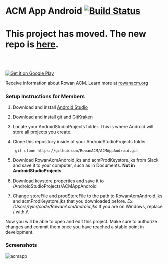 # ACM App Android [![Build Status](https://travis-ci.org/RowanACM/ACMAppAndroid.svg?branch=master)](https://travis-ci.org/RowanACM/ACMAppAndroid)

# This project has moved. The new repo is [here](https://github.com/RowanACM/ACMApp).
<br/><br/>

<a href='https://play.google.com/store/apps/details?id=org.rowanacm.android&utm_source=github-readme&pcampaignid=MKT-Other-global-all-co-prtnr-py-PartBadge-Mar2515-1'><img alt='Get it on Google Play' src='https://cloud.githubusercontent.com/assets/6628497/23095596/5cfe189c-f5da-11e6-9530-344555e2ebaa.png'/></a>


Receive information about Rowan ACM. Learn more at [rowanacm.org](https://rowanacm.org)

### Setup Instructions for Members

1. Download and install [Android Studio](https://developer.android.com/studio/index.html)
2. Download and install [git](https://git-scm.com/) and [GitKraken](https://www.gitkraken.com/)
3. Locate your AndroidStudioProjects folder. This is where Android will store all projects you create.
4. Clone this repository inside of your AndroidStudioProjects folder

        git clone https://github.com/RowanACM/ACMAppAndroid.git
        
5. Download RowanAcmAndroid.jks and acmProdKeystore.jks from Slack and save it to your computer, such as in Documents. **Not in AndroidStudioProjects**
6. Download keystore.properties and save it to /AndroidStudioProjects/ACMAppAndroid
7. Change storeFile and prodStoreFile to the path to RowanAcmAndroid.jks and acmProdKeystore.jks that you downloaded before. *Ex. /Users/tyler/code/RowanAcmAndroid.jks* If you are on Windows, replace / with \\\\

Now you will be able to open and edit this project. Make sure to authorize changes and commit them once you have reached a stable point in development.

### Screenshots
![acmapp](https://cloud.githubusercontent.com/assets/6628497/23095687/01f6cfe6-f5dc-11e6-8803-42a5543dddc8.png)
